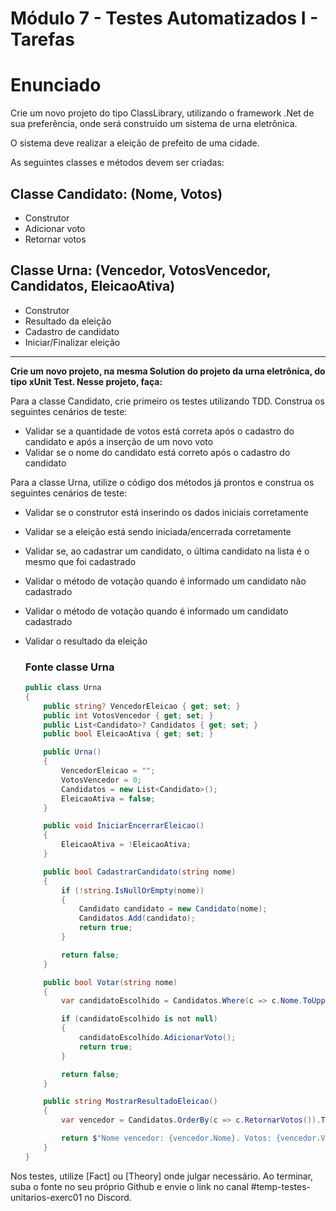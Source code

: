 # Módulo 7 - Testes Automatizados I - Tarefas

# Enunciado

Crie um novo projeto do tipo ClassLibrary, utilizando o framework .Net de sua preferência, onde será construído um sistema de urna eletrônica.

O sistema deve realizar a eleição de prefeito de uma cidade. 

As seguintes classes e métodos devem ser criadas: 

## Classe Candidato: (Nome, Votos)

- Construtor
- Adicionar voto
- Retornar votos

## Classe Urna: (Vencedor, VotosVencedor, Candidatos, EleicaoAtiva)

- Construtor
- Resultado da eleição
- Cadastro de candidato
- Iniciar/Finalizar eleição
---
**Crie um novo projeto, na mesma Solution do projeto da urna eletrônica, do tipo xUnit Test. Nesse projeto, faça:**

Para a classe Candidato, crie primeiro os testes utilizando TDD. Construa os seguintes cenários de teste:

- Validar se a quantidade de votos está correta após o cadastro do candidato e após a inserção de um novo voto
- Validar se o nome do candidato está correto após o cadastro do candidato


Para a classe Urna, utilize o código dos métodos já prontos e construa os seguintes cenários de teste:

- Validar se o construtor está inserindo os dados iniciais corretamente
- Validar se a eleição está sendo iniciada/encerrada corretamente
- Validar se, ao cadastrar um candidato, o última candidato na lista é o mesmo que foi cadastrado
- Validar o método de votação quando é informado um candidato não cadastrado
- Validar o método de votação quando é informado um candidato cadastrado
- Validar o resultado da eleição
    
    ### Fonte classe Urna
    
    ```csharp
    public class Urna
    {
        public string? VencedorEleicao { get; set; }
        public int VotosVencedor { get; set; }
        public List<Candidato>? Candidatos { get; set; }
        public bool EleicaoAtiva { get; set; }
    
        public Urna()
        {
            VencedorEleicao = "";
            VotosVencedor = 0;
            Candidatos = new List<Candidato>();
            EleicaoAtiva = false;
        }
    
        public void IniciarEncerrarEleicao()
        {
            EleicaoAtiva = !EleicaoAtiva;
        }
    
        public bool CadastrarCandidato(string nome)
        {
            if (!string.IsNullOrEmpty(nome))
            {
                Candidato candidato = new Candidato(nome);
                Candidatos.Add(candidato);
                return true;
            }
    
            return false;
        }
    
        public bool Votar(string nome)
        {
            var candidatoEscolhido = Candidatos.Where(c => c.Nome.ToUpper() == nome.ToUpper()).FirstOrDefault();
    
            if (candidatoEscolhido is not null)
            {
                candidatoEscolhido.AdicionarVoto();
                return true;
            }
    
            return false;
        }
    
        public string MostrarResultadoEleicao()
        {
            var vencedor = Candidatos.OrderBy(c => c.RetornarVotos()).ThenBy(c => c.Nome).FirstOrDefault();
    
            return $"Nome vencedor: {vencedor.Nome}. Votos: {vencedor.Votos}";
        }
    }
    ```
    

Nos testes, utilize [Fact] ou [Theory] onde julgar necessário. Ao terminar, suba o fonte no seu próprio Github e envie o link no canal #temp-testes-unitarios-exerc01 no Discord.
